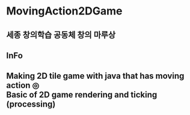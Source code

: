 # MovingAction2DGame
세종 창의학습 공동체 창의 마루상
-------------

## InFo
<h2>Making 2D tile game with java that has moving action ◎</br>
  Basic of 2D game rendering and ticking (processing)</h2>